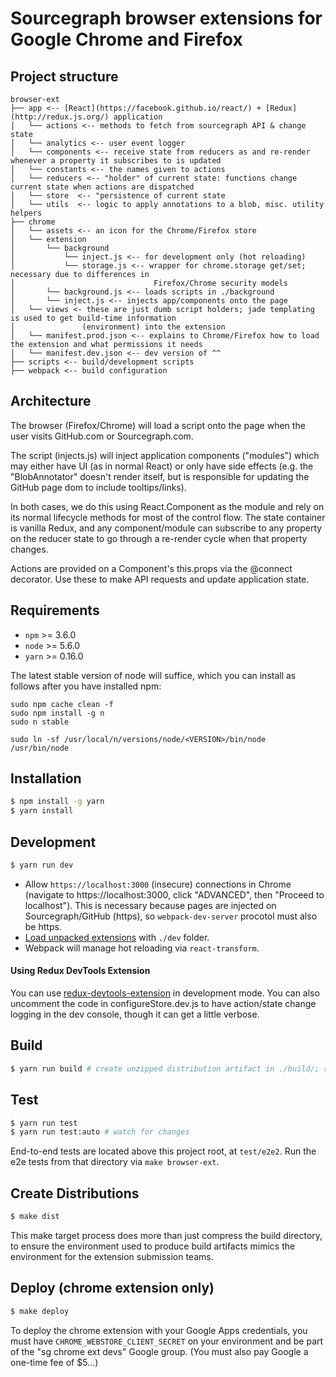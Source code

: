 # Sourcegraph browser extensions for Google Chrome and Firefox

## Project structure

```
browser-ext
├── app <-- [React](https://facebook.github.io/react/) + [Redux](http://redux.js.org/) application
│	└── actions <-- methods to fetch from sourcegraph API & change state
│	└── analytics <-- user event logger
│	└── components <-- receive state from reducers as and re-render whenever a property it subscribes to is updated
│	└── constants <-- the names given to actions
│	└── reducers <-- "holder" of current state: functions change current state when actions are dispatched
│	└── store  <-- "persistence of current state
│	└── utils  <-- logic to apply annotations to a blob, misc. utility helpers
├── chrome
│	└── assets <-- an icon for the Chrome/Firefox store
│	└── extension
│		└── background
│			└── inject.js <-- for development only (hot reloading)
│			└── storage.js <-- wrapper for chrome.storage get/set; necessary due to differences in
│								Firefox/Chrome security models
│		└── background.js <-- loads scripts in ./background
│		└── inject.js <-- injects app/components onto the page
│	└── views <- these are just dumb script holders; jade templating is used to get build-time information
│				(environment) into the extension
│	└── manifest.prod.json <-- explains to Chrome/Firefox how to load the extension and what permissions it needs
│	└── manifest.dev.json <-- dev version of ^^
├── scripts <-- build/development scripts
├── webpack <-- build configuration
```

## Architecture

The browser (Firefox/Chrome) will load a script onto the page when the user
visits GitHub.com or Sourcegraph.com.

The script (injects.js) will inject application components ("modules")
which may either have UI (as in normal React) or only have side effects
(e.g. the "BlobAnnotator" doesn't render itself, but is responsible for
updating the GitHub page dom to include tooltips/links).

In both cases, we do this using React.Component as the module and
rely on its normal lifecycle methods for most of the control flow.
The state container is vanilla Redux, and any component/module can subscribe
to any property on the reducer state to go through a re-render cycle when that
property changes.

Actions are provided on a Component's this.props via the @connect decorator.
Use these to make API requests and update application state.

## Requirements

- `npm` >= 3.6.0
- `node` >= 5.6.0
- `yarn` >= 0.16.0

The latest stable version of node will suffice, which you can install as follows after you have installed npm:

```
sudo npm cache clean -f
sudo npm install -g n
sudo n stable

sudo ln -sf /usr/local/n/versions/node/<VERSION>/bin/node /usr/bin/node
```

## Installation

```bash
$ npm install -g yarn
$ yarn install
```

## Development

```bash
$ yarn run dev
```
* Allow `https://localhost:3000` (insecure) connections in Chrome (navigate to https://localhost:3000, click "ADVANCED",
then "Proceed to localhost"). This is necessary because pages are injected on Sourcegraph/GitHub (https), so `webpack-dev-server`
procotol must also be https.
* [Load unpacked extensions](https://developer.chrome.com/extensions/getstarted#unpacked) with `./dev` folder.
* Webpack will manage hot reloading via `react-transform`.

#### Using Redux DevTools Extension

You can use [redux-devtools-extension](https://github.com/zalmoxisus/redux-devtools-extension) in development mode.
You can also uncomment the code in configureStore.dev.js to have action/state change logging in the
dev console, though it can get a little verbose.

## Build

```bash
$ yarn run build # create unzipped distribution artifact in ./build/; required for e2e tests
```

## Test

```bash
$ yarn run test
$ yarn run test:auto # watch for changes
```

End-to-end tests are located above this project root, at `test/e2e2`. Run the e2e tests from that directory via `make browser-ext`.

## Create Distributions

```bash
$ make dist
```

This make target process does more than just compress the build directory, to ensure the environment used to produce build artifacts
mimics the environment for the extension submission teams.

## Deploy (chrome extension only)

```bash
$ make deploy
```

To deploy the chrome extension with your Google Apps credentials, you must have `CHROME_WEBSTORE_CLIENT_SECRET` on your environment and
be part of the "sg chrome ext devs" Google group. (You must also pay Google a one-time fee of $5...)
